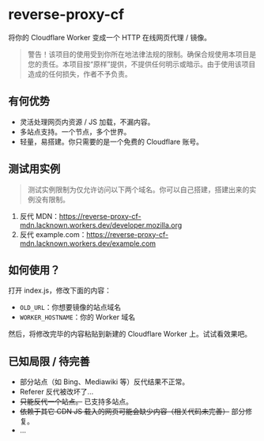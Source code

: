 # reverse-proxy-cf
将你的 Cloudflare Worker 变成一个 HTTP 在线网页代理 / 镜像。

> 警告！该项目的使用受到你所在地法律法规的限制。确保合规使用本项目是您的责任。本项目按“原样”提供，不提供任何明示或暗示。由于使用该项目造成的任何损失，作者不予负责。

## 有何优势
- 灵活处理网页内资源 / JS 加载，不漏内容。
- 多站点支持。一个节点，多个世界。
- 轻量，易搭建。你只需要的是一个免费的 Cloudflare 账号。

## 测试用实例
> 测试实例限制为仅允许访问以下两个域名。你可以自己搭建，搭建出来的实例没有限制。
1. 反代 MDN：https://reverse-proxy-cf-mdn.lacknown.workers.dev/developer.mozilla.org
2. 反代 example.com：https://reverse-proxy-cf-mdn.lacknown.workers.dev/example.com

## 如何使用？
打开 index.js，修改下面的内容：
- ```OLD_URL```：你想要镜像的站点域名
- ```WORKER_HOSTNAME```：你的 Worker 域名

然后，将修改完毕的内容粘贴到新建的 Cloudflare Worker 上。试试看效果吧。

## 已知局限 / 待完善
- 部分站点（如 Bing、Mediawiki 等）反代结果不正常。
- Referer 反代被改坏了...
- ~~只能反代一个站点。~~ 已支持多站点。
- ~~依赖于其它 CDN JS 载入的网页可能会缺少内容（相关代码未完善）~~ 部分修复。
- ...
